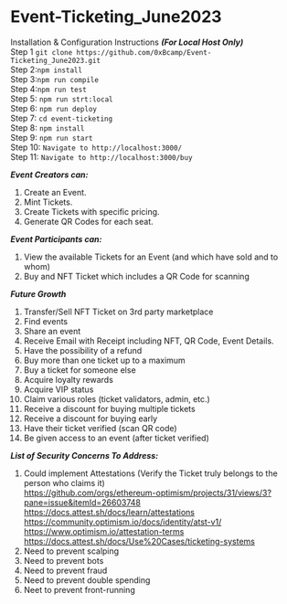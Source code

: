 # Event-Ticketing_June2023

Installation & Configuration Instructions <b><i>(For Local Host Only)</b></i><br>
Step 1 ```git clone https://github.com/0xBcamp/Event-Ticketing_June2023.git```<br>
Step 2:```npm install```<br>
Step 3:```npm run compile```<br>
Step 4:```npm run test```<br>
Step 5: ```npm run strt:local```<br>
Step 6: ```npm run deploy```<br>
Step 7: ```cd event-ticketing```<br>
Step 8: ```npm install```<br>
Step 9: ```npm run start```<br>
Step 10: ```Navigate to http://localhost:3000/```<br>
Step 11: ```Navigate to http://localhost:3000/buy```<br>




***Event Creators can:***
1. Create an Event.
2. Mint Tickets.
3. Create Tickets with specific pricing.
4. Generate QR Codes for each seat.

***Event Participants can:***

1. View the available Tickets for an Event (and which have sold and to whom)
2. Buy and NFT Ticket which includes a QR Code for scanning


***Future Growth***
1. Transfer/Sell NFT Ticket on 3rd party marketplace
2. Find events
3. Share an event
4. Receive Email with Receipt including NFT, QR Code, Event Details.
5. Have the possibility of a refund
6. Buy more than one ticket up to a maximum
7. Buy a ticket for someone else
8. Acquire loyalty rewards
9. Acquire VIP status
10. Claim various roles (ticket validators, admin, etc.)
11. Receive a discount for buying multiple tickets
12. Receive a discount for buying early
13. Have their ticket verified (scan QR code)
14. Be given access to an event (after ticket verified)


***List of Security Concerns To Address:***
1. Could implement Attestations (Verify the Ticket truly belongs to the person who claims it)<br>
https://github.com/orgs/ethereum-optimism/projects/31/views/3?pane=issue&itemId=26603748 <br>
https://docs.attest.sh/docs/learn/attestations <br>
https://community.optimism.io/docs/identity/atst-v1/ <br>
https://www.optimism.io/attestation-terms <br>
   https://docs.attest.sh/docs/Use%20Cases/ticketing-systems <br>
3. Need to prevent scalping
3. Need to prevent bots
4. Need to prevent fraud
5. Need to prevent double spending
6. Neet to prevent front-running


 